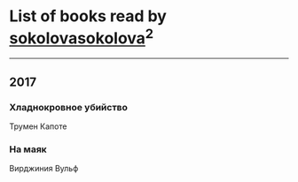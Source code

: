 # List of books read by [sokolovasokolova](https://www.facebook.com/app_scoped_user_id/1477128102351730/)<sup>2</sup>
---

## 2017

### Хладнокровное убийство
Трумен Капоте


### На маяк
Вирджиния Вульф



